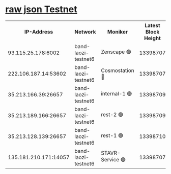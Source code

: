 
[raw json Testnet](https://rpc-check.bandt.stavr.tech/bandt/rpcbandt_result.json)
=

<table><tr><th>IP-Address</th><th>Network</th><th>Moniker</th><th>Latest Block Height</th><th>Earliest Block Height</th><th>Catching Up</th><th>Voting Power</th><th>Scan Time</th></tr><tr><td>93.115.25.178:6002</td><td>band-laozi-testnet6</td><td>Zenscape 🟢</td><td>13398707</td><td>12460001</td><td>False</td><td>0</td><td>2023-11-30T03:12:37.694685952UTC</td></tr><tr><td>222.106.187.14:53602</td><td>band-laozi-testnet6</td><td>Cosmostation 🔴</td><td>13398707</td><td>13177501</td><td>False</td><td>2203223</td><td>2023-11-30T03:12:39.325944723UTC</td></tr><tr><td>35.213.166.39:26657</td><td>band-laozi-testnet6</td><td>internal-1 🟢</td><td>13398709</td><td>13298709</td><td>False</td><td>0</td><td>2023-11-30T03:12:42.622217880UTC</td></tr><tr><td>35.213.189.166:26657</td><td>band-laozi-testnet6</td><td>rest-2 🟢</td><td>13398709</td><td>13298709</td><td>False</td><td>0</td><td>2023-11-30T03:12:43.839808833UTC</td></tr><tr><td>35.213.128.139:26657</td><td>band-laozi-testnet6</td><td>rest-1 🟢</td><td>13398710</td><td>13298710</td><td>False</td><td>0</td><td>2023-11-30T03:12:47.042882242UTC</td></tr><tr><td>135.181.210.171:14057</td><td>band-laozi-testnet6</td><td>STAVR-Service 🟢</td><td>13398707</td><td>13397001</td><td>False</td><td>0</td><td>2023-11-30T03:12:38.118935754UTC</td></tr></table>
